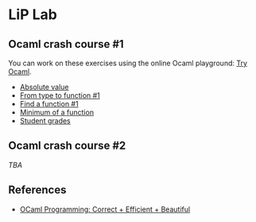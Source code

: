 # LiP Lab

## Ocaml crash course #1

You can work on these exercises using the online Ocaml playground: [Try Ocaml](https://try.ocamlpro.com/).

- [Absolute value](ocaml-basics/absolute-value/)
- [From type to function #1](ocaml-basics/fun-of-type-1/)
- [Find a function #1](ocaml-basics/find-fun-1/)
- [Minimum of a function](ocaml-basics/minfun)
- [Student grades](ocaml-basics/cumlaude)


## Ocaml crash course #2

*TBA*

## References

- [OCaml Programming: Correct + Efficient + Beautiful](https://cs3110.github.io/textbook/cover.html)
